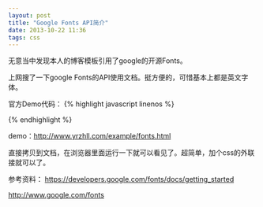 ```yaml
---
layout: post
title: "Google Fonts API简介"
date: 2013-10-22 11:36
tags: css
---
```

   无意当中发现本人的博客模板引用了google的开源Fonts。
  
  上网搜了一下google Fonts的API使用文档。挺方便的，<span class="stress">可惜基本上都是英文字体</span>。
  
  官方Demo代码：
  {% highlight javascript linenos %}
<link rel="stylesheet" type="text/css" href="http://fonts.googleapis.com/css?family=Tangerine">
  {% endhighlight %}
  
  <!-- more -->
  
  demo：<a href="http://www.yrzhll.com/example/fonts.html" target="_blank">http://www.yrzhll.com/example/fonts.html</a>
  
  直接拷贝到文档，在浏览器里面运行一下就可以看见了。超简单，加个css的外联接就可以了。
  
  参考资料：
   <a href="https://developers.google.com/fonts/docs/getting_started" target="_blank"> https://developers.google.com/fonts/docs/getting_started</a>
   
   <a href="http://www.google.com/fonts" target="_blank"> http://www.google.com/fonts</a>
  
  
  
